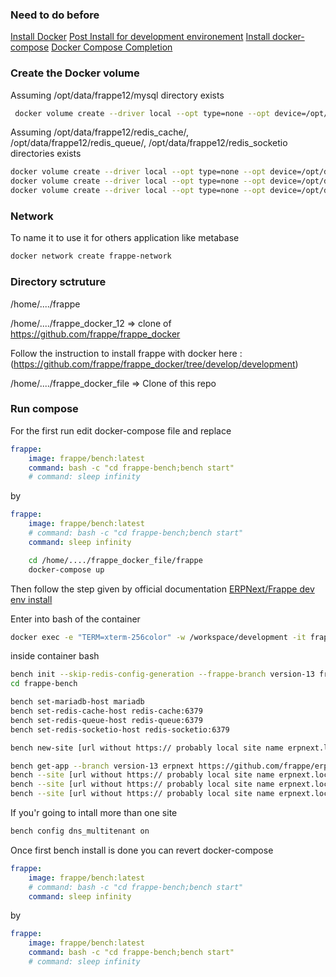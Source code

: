 
### Need to do before

[Install Docker](https://docs.docker.com/engine/install/ubuntu/)
[Post Install for development environement](https://docs.docker.com/engine/install/linux-postinstall/)
[Install docker-compose](https://docs.docker.com/compose/install/)
[Docker Compose Completion](https://docs.docker.com/compose/completion/)


### Create the Docker volume

Assuming /opt/data/frappe12/mysql directory exists 
```sh
 docker volume create --driver local --opt type=none --opt device=/opt/data/frappe12/mysql --opt o=bind frappe12-mariadb-vol
```

Assuming /opt/data/frappe12/redis_cache/, /opt/data/frappe12/redis_queue/,  /opt/data/frappe12/redis_socketio directories exists
```sh
docker volume create --driver local --opt type=none --opt device=/opt/data/frappe12/redis_cache --opt o=bind frappe12-redis-cache-data
docker volume create --driver local --opt type=none --opt device=/opt/data/frappe12/redis_queue --opt o=bind frappe12-redis-queue-data
docker volume create --driver local --opt type=none --opt device=/opt/data/frappe12/redis_socketio --opt o=bind frappe12-redis-socketio-data
```

### Network

To name it to use it for others application like metabase

```sh
docker network create frappe-network
```

### Directory sctruture

/home/..../frappe

/home/..../frappe_docker_12 => clone of https://github.com/frappe/frappe_docker

Follow the instruction to install frappe with docker here : (https://github.com/frappe/frappe_docker/tree/develop/development) 

/home/..../frappe_docker_file => Clone of this repo

### Run compose

For the first run edit docker-compose file and replace 
```yaml
frappe:
    image: frappe/bench:latest
    command: bash -c "cd frappe-bench;bench start"
    # command: sleep infinity
```
by
```yaml
frappe:
    image: frappe/bench:latest
    # command: bash -c "cd frappe-bench;bench start"
    command: sleep infinity
```

```sh
    cd /home/..../frappe_docker_file/frappe
    docker-compose up
```


Then follow the step given by official documentation
[ERPNext/Frappe dev env install](https://github.com/frappe/frappe_docker/tree/develop/development)

Enter into bash of the container
```sh
docker exec -e "TERM=xterm-256color" -w /workspace/development -it frappe13_frappe_1 bash
```

inside container bash

```sh
bench init --skip-redis-config-generation --frappe-branch version-13 frappe-bench
cd frappe-bench

bench set-mariadb-host mariadb
bench set-redis-cache-host redis-cache:6379
bench set-redis-queue-host redis-queue:6379
bench set-redis-socketio-host redis-socketio:6379

bench new-site [url without https:// probably local site name erpnext.local manage into /etc/hosts for local dev env] --mariadb-root-password 123 --admin-password admin --no-mariadb-socket --db-name [dbname]

bench get-app --branch version-13 erpnext https://github.com/frappe/erpnext.git
bench --site [url without https:// probably local site name erpnext.local manage into /etc/hosts for local dev env] install-app erpnext
bench --site [url without https:// probably local site name erpnext.local manage into /etc/hosts for local dev env] set-config developer_mode 1
bench --site [url without https:// probably local site name erpnext.local manage into /etc/hosts for local dev env] clear-cache
```

If you'r going to intall more than one site

```sh
bench config dns_multitenant on
```


Once first bench install is done you can revert docker-compose

```yaml
frappe:
    image: frappe/bench:latest
    # command: bash -c "cd frappe-bench;bench start"
    command: sleep infinity
```
by
```yaml
frappe:
    image: frappe/bench:latest
    command: bash -c "cd frappe-bench;bench start"
    # command: sleep infinity
```
